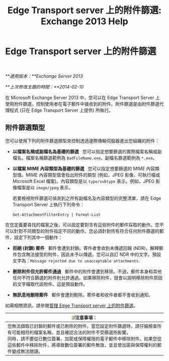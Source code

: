 ﻿---
title: 'Edge Transport server 上的附件篩選: Exchange 2013 Help'
TOCTitle: Edge Transport server 上的附件篩選
ms:assetid: be39a181-c82e-41f5-8846-085bf1f84164
ms:mtpsurl: https://technet.microsoft.com/zh-tw/library/Bb124399(v=EXCHG.150)
ms:contentKeyID: 60828737
ms.date: 05/21/2018
mtps_version: v=EXCHG.150
ms.translationtype: MT
---

# Edge Transport server 上的附件篩選

 

_**適用版本：**Exchange Server 2013_

_**上次修改主題的時間：**2014-02-10_

在 Microsoft Exchange Server 2013 中，您可以在 Edge Transport Server 上使用附件篩選，控制使用者在電子郵件中接收到的附件。附件篩選是由附件篩選代理程式 (只在 Edge Transport Server 上提供) 所執行。

## 附件篩選類型

您可以使用下列的附件篩選類型來控制透過邊際傳輸伺服器進出您組織的附件：

  - **以檔案名稱或副檔名為基礎的篩選**   您可以指定想要篩選的實際檔案名稱或副檔名。檔案名稱篩選範例為 `BadFileName.exe`。副檔名篩選範例為 `*.exe`。

  - **以檔案 MIME 內容類型為基礎的篩選**   您可以指定想要篩選的 MIME 內容類型值。MIME 內容類型值會指出附件的類型 (例如，JPEG 影像、可執行檔或 Microsoft Excel 檔案)。內容類型是以 `type/subtype` 表示。例如，JPEG 影像檔案是以 `image/jpeg` 表示。
    
    若要檢視附件篩選可偵測到之所有副檔名及內容類型的完整清單，請在 Edge Transport Server 上執行下列命令：
    
        Get-AttachmentFilterEntry | Format-List

在您定義要尋找的檔案之後，可以設定要對含有這些附件的郵件採取的動作。您不可以針對不同類型的附件指定不同的動作。您必須針對所有符合任何附件篩選的郵件，設定下列其中一個動作：

  - **拒絕 (封鎖) 郵件**   郵件會遭到封鎖。寄件者會收到未傳遞回報 (NDR)，解釋郵件包含無法接受的附件，因此未予以傳遞。您可以自訂 NDR 中的文字。預設文字為：`Message rejected due to unacceptable attachments`.

  - **刪除附件但允許郵件通過**   郵件中的附件會遭到移除。不過，郵件本身和其他任何不符合篩選的附件則允許通過。如果移除附件，就會以說明移除附件原因的文字檔取代該附件。這是預設動作。

  - **無訊息地刪除郵件**   郵件會遭到刪除。寄件者和收件者都不會收到通知。

如需相關資訊，請參閱[管理 Edge Transport server 上的附件篩選](manage-attachment-filtering-on-edge-transport-servers-exchange-2013-help.md)。

<table>
<thead>
<tr class="header">
<th><img src="images/Bb124558.note(EXCHG.150).gif" title="注意事項" alt="注意事項" />注意事項：</th>
</tr>
</thead>
<tbody>
<tr class="odd">
<td>您無法擷取已封鎖的郵件或已刪除的附件。當您設定附件篩選時，請仔細檢查所有可能相符的檔案名稱，並且確認合法的附件不受篩選所影響。<br />
同時，請不要從已數位簽署、加密或保障權限的電子郵件中移除附件。如果您從這些郵件中移除附件，將導致數位簽署的郵件無效，並且使加密與保障權利的郵件變成無法閱讀。</td>
</tr>
</tbody>
</table>

